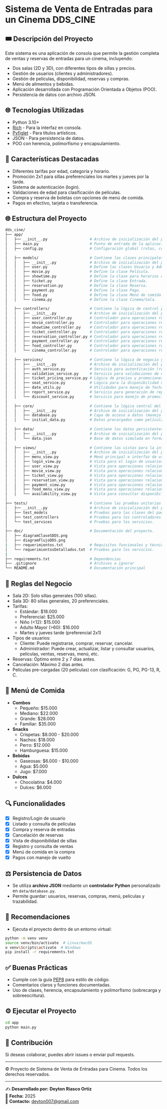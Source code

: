 # Sistema de Venta de Entradas para un Cinema DDS_CINE

## 🎟️ Descripción del Proyecto
Este sistema es una aplicación de consola que permite la gestión completa de ventas y reservas de entradas para un cinema, incluyendo:

- Dos salas (2D y 3D), con diferentes tipos de sillas y precios.
- Gestión de usuarios (clientes y administradores).
- Gestión de películas, disponibilidad, reservas y compras.
- Menú de alimentos y bebidas.
- Aplicación desarrollada con Programación Orientada a Objetos (POO).
- Persistencia de datos con archivo JSON.

## 🌐 Tecnologías Utilizadas
- Python 3.10+
- [Rich](https://github.com/Textualize/rich) - Para la interfaz en consola.
- [Pyfiglet](https://github.com/pwaller/pyfiglet) - Para títulos artísticos.
- JSON - Para persistencia de datos.
- POO con herencia, polimorfismo y encapsulamiento.

## 🌟 Características Destacadas
- Diferentes tarifas por edad, categoría y horario.
- Promoción 2x1 para sillas preferenciales los martes y jueves por la tarde.
- Sistema de autenticación (login).
- Validaciones de edad para clasificación de películas.
- Compra y reserva de boletas con opciones de menú de comida.
- Pagos en efectivo, tarjeta o transferencia.

## 🌐 Estructura del Proyecto
```bash
dds_cine/
├── app/
│   ├── __init__.py                   # Archivo de inicialización del paquete principal.
│   ├── main.py                       # Punto de entrada de la aplicación.
│   ├── config.py                     # Configuración global (rutas, constantes, etc.).
│
│   ├── models/                       # Contiene las clases principales del dominio del sistema.
│   │   ├── __init__.py               # Archivo de inicialización del paquete de modelos.
│   │   ├── user.py                   # Define las clases Usuario y Admin.
│   │   ├── movie.py                  # Define la clase Película.
│   │   ├── showtime.py               # Define la clase para horarios de películas.
│   │   ├── ticket.py                 # Define la clase Entrada.
│   │   ├── reservation.py            # Define la clase Reserva.
│   │   ├── payment.py                # Define la clase Pago.
│   │   ├── food.py                   # Define la clase Menú de comida.
│   │   └── cinema.py                 # Define la clase Cinema/Sala.
│
│   ├── controllers/                  # Contiene la lógica de control para manejar las operaciones del sistema.
│   │   ├── __init__.py               # Archivo de inicialización del paquete de controladores.
│   │   ├── user_controller.py        # Controlador para operaciones relacionadas con usuarios.
│   │   ├── movie_controller.py       # Controlador para operaciones relacionadas con películas.
│   │   ├── showtime_controller.py    # Controlador para operaciones relacionadas con horarios.
│   │   ├── ticket_controller.py      # Controlador para operaciones relacionadas con entradas.
│   │   ├── reservation_controller.py # Controlador para operaciones relacionadas con reservas.
│   │   ├── payment_controller.py     # Controlador para operaciones relacionadas con pagos.
│   │   ├── food_controller.py        # Controlador para operaciones relacionadas con el menú de comida.
│   │   └── cinema_controller.py      # Controlador para operaciones relacionadas con las salas de cine y sillas.
│
│   ├── services/                     # Contiene la lógica de negocio y servicios auxiliares.
│   │   ├── __init__.py               # Archivo de inicialización del paquete de servicios.
│   │   ├── auth_service.py           # Servicio para autenticación (registro, login, sesión).
│   │   ├── validation_service.py     # Servicio para validaciones de entradas.
│   │   ├── ticket_pricing_service.py # Lógica de precios y promociones de entradas.
│   │   ├── seat_service.py           # Lógica para la disponibilidad de sillas.
│   │   ├── date_utils.py             # Utilidades para manejo de fechas.
│   │   ├── report_service.py         # Servicio para generación de reportes.
│   │   └── discount_service.py       # Servicio para manejo de promociones (2x1, descuentos, etc.).
│
│   ├── core/                         # Contiene la lógica central del sistema.
│   │   ├── __init__.py               # Archivo de inicialización del paquete core.
│   │   ├── database.py               # Capa de acceso a datos (manejo de JSON y archivos).
│   │   └── initial_data.py           # Datos precargados como películas y usuarios.
│
│   ├── data/                         # Contiene los datos persistentes del sistema.
│   │   ├── __init__.py               # Archivo de inicialización del paquete de datos.
│   │   └── data.json                 # Base de datos simulada en formato JSON.
│
│   ├── views/                        # Contiene las vistas para la interacción con el usuario.
│   │   ├── __init__.py               # Archivo de inicialización del paquete de vistas.
│   │   ├── menu_view.py              # Menú principal e interfaz de usuario.
│   │   ├── login_view.py             # Vista para el login de usuarios.
│   │   ├── user_view.py              # Vista para operaciones relacionadas con usuarios.
│   │   ├── movie_view.py             # Vista para operaciones relacionadas con películas.
│   │   ├── ticket_view.py            # Vista para operaciones relacionadas con entradas.
│   │   ├── reservation_view.py       # Vista para operaciones relacionadas con reservas.
│   │   ├── payment_view.py           # Vista para operaciones relacionadas con pagos.
│   │   ├── food_menu_view.py         # Vista para operaciones relacionadas con el menú de comida.
│   │   └── availability_view.py      # Vista para consultar disponibilidad de sillas.
│
├── tests/                            # Contiene las pruebas unitarias e integrales del sistema.
│   ├── __init__.py                   # Archivo de inicialización del paquete de pruebas.
│   ├── test_models                   # Pruebas para las clases del paquete models.
│   ├── test_controllers              # Pruebas para los controladores.
│   └── test_services                 # Pruebas para los servicios.
│
├── doc/                              # Documentación del proyecto.
│   ├── diagramClaseSDDS.png
│   ├── diagramFlujoDDS.png
|   ├── requerimientos.txt            # Requisitos funcionales y técnicos.
│   └── requerimientosDetallados.txt  # Pruebas para los servicios.
|
├── requirements.txt                  # Dependencias
├── .gitignore                        # Archivos a ignorar
└── README.md                         # Documentación principal
```
## 📅 Reglas del Negocio
- Sala 2D: Solo sillas generales (100 sillas).
- Sala 3D: 80 sillas generales, 20 preferenciales.
- Tarifas:
  - Estándar: $18.000
  - Preferencial: $25.000
  - Niño (<12): $15.000
  - Adulto Mayor (>60): $16.000
  - Martes y jueves tarde (preferencial 2x1)
- Tipos de usuarios:
  - Cliente: Puede registrarse, comprar, reservar, cancelar.
  - Administrador: Puede crear, actualizar, listar y consultar usuarios, películas, ventas, reservas, menú, etc.
- Reservas: Óptimo entre 2 y 7 días antes.
- Cancelación: Máximo 2 días antes.
- Películas pre-cargadas (20 películas) con clasificación: G, PG, PG-13, R, C.

## 🍿 Menú de Comida
- **Combos**
  - Pequeño: $15.000
  - Mediano: $22.000
  - Grande: $28.000
  - Familiar: $35.000
- **Snacks**
  - Crispetas: $8.000 - $20.000
  - Nachos: $18.000
  - Perro: $12.000
  - Hamburguesa: $15.000
- **Bebidas**
  - Gaseosas: $6.000 - $10.000
  - Agua: $5.000
  - Jugo: $7.000
- **Dulces**
  - Chocolatina: $4.000
  - Dulces: $6.000

## 🔍 Funcionalidades
- [x] Registro/Login de usuario
- [x] Listado y consulta de películas
- [x] Compra y reserva de entradas
- [x] Cancelación de reservas
- [x] Vista de disponibilidad de sillas
- [x] Registro y consulta de ventas
- [x] Menú de comida en la compra
- [x] Pagos con manejo de vuelto

## ⚖️ Persistencia de Datos
- Se utiliza **archivo JSON** mediante un **controlador Python** personalizado en `data/database.py`.
- Permite guardar: usuarios, reservas, compras, menú, películas y trazabilidad.

## 💼 Recomendaciones
- Ejecuta el proyecto dentro de un entorno virtual:
```bash
python -m venv venv
source venv/bin/activate  # Linux/macOS
o venv\Scripts\activate  # Windows
pip install -r requirements.txt
```

## ✅ Buenas Prácticas
- Cumple con la guía [PEP8](https://peps.python.org/pep-0008/) para estilo de código.
- Comentarios claros y funciones documentadas.
- Uso de clases, herencia, encapsulamiento y polimorfismo (sobrecarga y sobreescritura).

## ⚙️ Ejecutar el Proyecto
```bash
cd app
python main.py
```

## 🚀 Contribución
Si deseas colaborar, puedes abrir issues o enviar pull requests.

---

© Proyecto de Sistema de Venta de Entradas para Cinema. Todos los derechos reservados.

---  

✍️ **Desarrollado por:** **Deyton Riasco Ortiz**  
📅 **Fecha:** 2025  
📧 **Contacto:** [deyton007@gmail.com](mailto:deyton007@gmail.com)